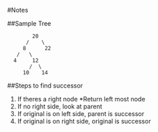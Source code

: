 #Notes

##Sample Tree
```
        20
      /    \
     8      22
   /   \
  4     12
       /  \
     10    14
```

##Steps to find successor
1. If theres a right node
  *Return left most node
2. If no right side, look at parent
  1. If original is on left side, parent is successor
  2. If original is on right side, original is successor